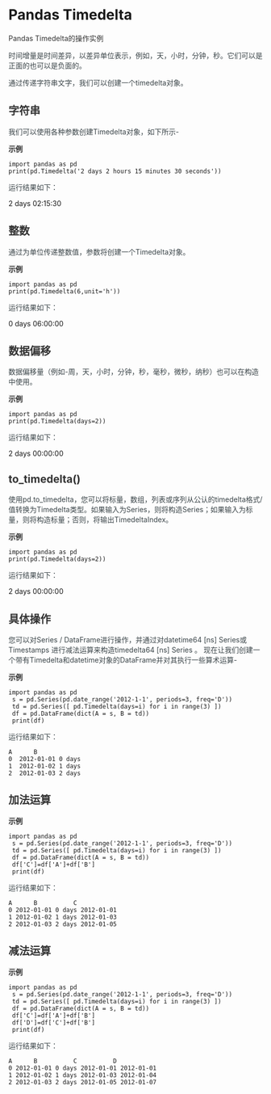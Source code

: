 # Pandas Timedelta
<font style="color:rgb(51, 51, 51);">Pandas Timedelta的操作实例</font>

<font style="color:rgb(59, 69, 73);">时间增量是时间差异，以差异单位表示，例如，天，小时，分钟，秒。它们可以是正面的也可以是负面的。</font>

<font style="color:rgb(59, 69, 73);">通过传递字符串文字，我们可以创建一个timedelta对象。</font>

## <font style="color:rgb(51, 51, 51);">字符串</font>
<font style="color:rgb(59, 69, 73);">我们可以使用各种参数创建Timedelta对象，如下所示-</font>

**<font style="color:rgb(51, 51, 51);background-color:rgb(239, 239, 239);">示例</font>**

```plain
import pandas as pd
print(pd.Timedelta('2 days 2 hours 15 minutes 30 seconds'))
```

<font style="color:rgb(59, 69, 73);">运行结果如下：</font>

 2 days 02:15:30

## <font style="color:rgb(51, 51, 51);">整数</font>
<font style="color:rgb(59, 69, 73);">通过为单位传递整数值，参数将创建一个Timedelta对象。</font>

**<font style="color:rgb(51, 51, 51);background-color:rgb(239, 239, 239);">示例</font>**

```plain
import pandas as pd
print(pd.Timedelta(6,unit='h'))
```

<font style="color:rgb(59, 69, 73);">运行结果如下：</font>

 0 days 06:00:00

## <font style="color:rgb(51, 51, 51);">数据偏移</font>
<font style="color:rgb(59, 69, 73);">数据偏移量（例如-周，天，小时，分钟，秒，毫秒，微秒，纳秒）也可以在构造中使用。</font>

**<font style="color:rgb(51, 51, 51);background-color:rgb(239, 239, 239);">示例</font>**

```plain
import pandas as pd
print(pd.Timedelta(days=2))
```

<font style="color:rgb(59, 69, 73);">运行结果如下：</font>

2 days 00:00:00

## <font style="color:rgb(51, 51, 51);">to_timedelta()</font>
<font style="color:rgb(59, 69, 73);">使用pd.to_timedelta，您可以将标量，数组，列表或序列从公认的timedelta格式/值转换为Timedelta类型。如果输入为Series，则将构造Series；如果输入为标量，则将构造标量；否则，将输出TimedeltaIndex。</font>

**<font style="color:rgb(51, 51, 51);background-color:rgb(239, 239, 239);">示例</font>**

```plain
import pandas as pd
print(pd.Timedelta(days=2))
```

<font style="color:rgb(59, 69, 73);">运行结果如下：</font>

2 days 00:00:00

## <font style="color:rgb(51, 51, 51);">具体操作</font>
<font style="color:rgb(59, 69, 73);">您可以对Series / DataFrame进行操作，并通过对datetime64 [ns] Series或Timestamps 进行减法运算来构造timedelta64 [ns] Series 。 </font><font style="color:rgb(59, 69, 73);">现在让我们创建一个带有Timedelta和datetime对象的DataFrame并对其执行一些算术运算-</font>

**<font style="color:rgb(51, 51, 51);background-color:rgb(239, 239, 239);">示例</font>**

```plain
import pandas as pd
 s = pd.Series(pd.date_range('2012-1-1', periods=3, freq='D'))
 td = pd.Series([ pd.Timedelta(days=i) for i in range(3) ])
 df = pd.DataFrame(dict(A = s, B = td))
 print(df)
```

<font style="color:rgb(59, 69, 73);">运行结果如下：</font>

```plain
A      B
0  2012-01-01 0 days
1  2012-01-02 1 days
2  2012-01-03 2 days
```

## <font style="color:rgb(51, 51, 51);">加法运算</font>
**<font style="color:rgb(51, 51, 51);background-color:rgb(239, 239, 239);">示例</font>**

```plain
import pandas as pd
 s = pd.Series(pd.date_range('2012-1-1', periods=3, freq='D'))
 td = pd.Series([ pd.Timedelta(days=i) for i in range(3) ])
 df = pd.DataFrame(dict(A = s, B = td))
 df['C']=df['A']+df['B']
 print(df)
```

<font style="color:rgb(59, 69, 73);">运行结果如下：</font>

```plain
A      B          C
0 2012-01-01 0 days 2012-01-01
1 2012-01-02 1 days 2012-01-03
2 2012-01-03 2 days 2012-01-05
```

## <font style="color:rgb(51, 51, 51);">减法运算</font>
**<font style="color:rgb(51, 51, 51);background-color:rgb(239, 239, 239);">示例</font>**

```plain
import pandas as pd
 s = pd.Series(pd.date_range('2012-1-1', periods=3, freq='D'))
 td = pd.Series([ pd.Timedelta(days=i) for i in range(3) ])
 df = pd.DataFrame(dict(A = s, B = td))
 df['C']=df['A']+df['B']
 df['D']=df['C']+df['B']
 print(df)
```

<font style="color:rgb(59, 69, 73);">运行结果如下：</font>

```plain
A      B          C          D
0 2012-01-01 0 days 2012-01-01 2012-01-01
1 2012-01-02 1 days 2012-01-03 2012-01-04
2 2012-01-03 2 days 2012-01-05 2012-01-07
```

# 
